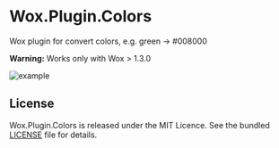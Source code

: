 Wox.Plugin.Colors
==================

Wox plugin for convert colors, e.g. green → #008000

**Warning:** Works only with Wox > 1.3.0

![example](https://habrastorage.org/files/68d/7e1/2a4/68d7e12a4a3344738d6d74fe504dca10.png)

## License

Wox.Plugin.Colors is released under the MIT Licence. See the bundled [LICENSE](https://github.com/roose/Wox.Plugin.Colors/blob/master/LICENSE.md) file for details.
